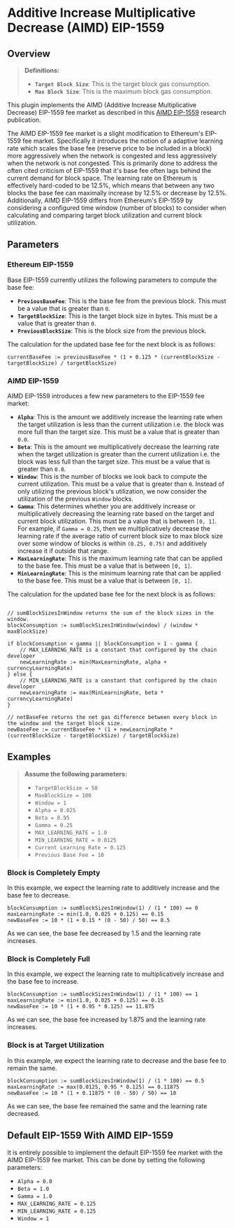 # Additive Increase Multiplicative Decrease (AIMD) EIP-1559

## Overview

> **Definitions:**
>
> * **`Target Block Size`**: This is the target block gas consumption.
> * **`Max Block Size`**: This is the maximum block gas consumption.

This plugin implements the AIMD (Additive Increase Multiplicative Decrease) EIP-1559 fee market as described in this [AIMD EIP-1559](https://ieeexplore.ieee.org/document/9680496) research publication.

The AIMD EIP-1559 fee market is a slight modification to Ethereum's EIP-1559 fee market. Specifically it introduces the notion of a adaptive learning rate which scales the base fee (reserve price to be included in a block) more aggressively when the network is congested and less aggressively when the network is not congested. This is primarily done to address the often cited criticism of EIP-1559 that it's base fee often lags behind the current demand for block space. The learning rate on Ethereum is effectively hard-coded to be 12.5%, which means that between any two blocks the base fee can maximally increase by 12.5% or decrease by 12.5%. Additionally, AIMD EIP-1559 differs from Ethereum's EIP-1559 by considering a configured time window (number of blocks) to consider when calculating and comparing target block utilization and current block utilization.

## Parameters

### Ethereum EIP-1559

Base EIP-1559 currently utilizes the following parameters to compute the base fee:

* **`PreviousBaseFee`**: This is the base fee from the previous block. This must be a value that is greater than `0`.
* **`TargetBlockSize`**: This is the target block size in bytes. This must be a value that is greater than `0`.
* **`PreviousBlockSize`**: This is the block size from the previous block.

The calculation for the updated base fee for the next block is as follows:

```golang
currentBaseFee := previousBaseFee * (1 + 0.125 * (currentBlockSize - targetBlockSize) / targetBlockSize)
```

### AIMD EIP-1559

AIMD EIP-1559 introduces a few new parameters to the EIP-1559 fee market:

* **`Alpha`**: This is the amount we additively increase the learning rate when the target utilization is less than the current utilization i.e. the block was more full than the target size. This must be a value that is greater than `0.0`.
* **`Beta`**: This is the amount we multiplicatively decrease the learning rate when the target utilization is greater than the current utilization i.e. the block was less full than the target size. This must be a value that is greater than `0.0`.
* **`Window`**: This is the number of blocks we look back to compute the current utilization. This must be a value that is greater than `0`. Instead of only utilizing the previous block's utilization, we now consider the utilization of the previous `Window` blocks.
* **`Gamma`**: This determines whether you are additively increase or multiplicatively decreasing the learning rate based on the target and current block utilization. This must be a value that is between `[0, 1]`. For example, if `Gamma = 0.25`, then we multiplicatively decrease the learning rate if the average ratio of current block size to max block size over some window of blocks is within `(0.25, 0.75)` and additively increase it if outside that range.
* **`MaxLearningRate`**: This is the maximum learning rate that can be applied to the base fee. This must be a value that is between `[0, 1]`.
* **`MinLearningRate`**: This is the minimum learning rate that can be applied to the base fee. This must be a value that is between `[0, 1]`.

The calculation for the updated base fee for the next block is as follows:

```golang

// sumBlockSizesInWindow returns the sum of the block sizes in the window.
blockConsumption := sumBlockSizesInWindow(window) / (window * maxBlockSize)

if blockConsumption < gamma || blockConsumption > 1 - gamma {
    // MAX_LEARNING_RATE is a constant that configured by the chain developer
    newLearningRate := min(MaxLearningRate, alpha + currencyLearningRate)
} else {
    // MIN_LEARNING_RATE is a constant that configured by the chain developer
    newLearningRate := max(MinLearningRate, beta * currencyLearningRate)
}

// netBaseFee returns the net gas difference between every block in the window and the target block size.
newBaseFee := currentBaseFee * (1 + newLearningRate * (currentBlockSize - targetBlockSize) / targetBlockSize) 
```

## Examples

> **Assume the following parameters:**
>
> * `TargetBlockSize = 50`
> * `MaxBlockSize = 100`
> * `Window = 1`
> * `Alpha = 0.025`
> * `Beta = 0.95`
> * `Gamma = 0.25`
> * `MAX_LEARNING_RATE = 1.0`
> * `MIN_LEARNING_RATE = 0.0125`
> * `Current Learning Rate = 0.125`
> * `Previous Base Fee = 10`

### Block is Completely Empty

In this example, we expect the learning rate to additively increase and the base fee to decrease.

```golang
blockConsumption := sumBlockSizesInWindow(1) / (1 * 100) == 0
maxLearningRate := min(1.0, 0.025 + 0.125) == 0.15
newBaseFee := 10 * (1 + 0.15 * (0 - 50) / 50) == 8.5
```

As we can see, the base fee decreased by 1.5 and the learning rate increases.

### Block is Completely Full

In this example, we expect the learning rate to multiplicatively increase and the base fee to increase.

```golang
blockConsumption := sumBlockSizesInWindow(1) / (1 * 100) == 1
maxLearningRate := min(1.0, 0.025 + 0.125) == 0.15
newBaseFee := 10 * (1 + 0.95 * 0.125) == 11.875
```

As we can see, the base fee increased by 1.875 and the learning rate increases.

### Block is at Target Utilization

In this example, we expect the learning rate to decrease and the base fee to remain the same.

```golang
blockConsumption := sumBlockSizesInWindow(1) / (1 * 100) == 0.5
maxLearningRate := max(0.0125, 0.95 * 0.125) == 0.11875
newBaseFee := 10 * (1 + 0.11875 * (0 - 50) / 50) == 10
```

As we can see, the base fee remained the same and the learning rate decreased.

## Default EIP-1559 With AIMD EIP-1559

It is entirely possible to implement the default EIP-1559 fee market with the AIMD EIP-1559 fee market. This can be done by setting the following parameters:

* `Alpha = 0.0`
* `Beta = 1.0`
* `Gamma = 1.0`
* `MAX_LEARNING_RATE = 0.125`
* `MIN_LEARNING_RATE = 0.125`
* `Window = 1`
